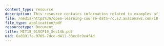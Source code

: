 ```yaml
---
content_type: resource
description: This resource contains information related to examples of implicit differentiation.
file: /media/https%3A/open-learning-course-data-rc.s3.amazonaws.com/18-01sc-single-variable-calculus-fall-2010/6a8991fa97657dced41133ec8c9e4f4d_MIT18_01SCF10_Ses14b.pdf
file_type: application/pdf
resourcetype: Document
title: MIT18_01SCF10_Ses14b.pdf
uid: 6a8991fa-9765-7dce-d411-33ec8c9e4f4d
---
```

